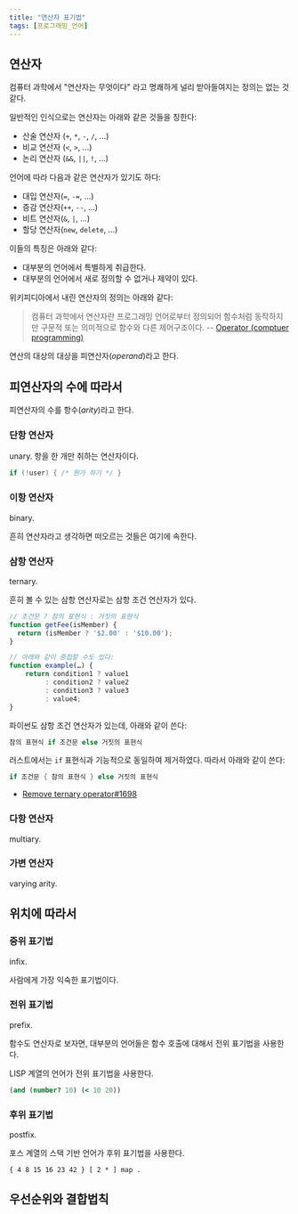 ```yaml
---
title: "연산자 표기법"
tags: [프로그래밍_언어]
---
```



## 연산자

컴퓨터 과학에서 "연산자는 무엇이다" 라고 명쾌하게 널리 받아들여지는 정의는 없는 것 같다.

일반적인 인식으로는 연산자는 아래와 같은 것들을 칭한다:
- 산술 연산자 (`+`, `*`, `-`, `/`, ...)
- 비교 연산자 (`<`, `>`, ...)
- 논리 연산자 (`&&`, `||`, `!`, ...)

언어에 따라 다음과 같은 연산자가 있기도 하다:
- 대입 연산자(`=`, `-=`, ...)
- 증감 연산자(`++`, `--`, ...)
- 비트 연산자(`&`, `|`, ...)
- 할당 연산자(`new`, `delete`, ...)

이들의 특징은 아래와 같다:
- 대부분의 언어에서 특별하게 취급한다.
- 대부분의 언어에서 새로 정의할 수 없거나 제약이 있다.

위키피디아에서 내린 연산자의 정의는 아래와 같다:

> 컴퓨터 과학에서 연산자란 프로그래밍 언어로부터 정의되어 함수처럼 동작하지만 구문적 또는 의미적으로 함수와 다른 제어구조이다. -- [Operator (comptuer programming)](<https://en.wikipedia.org/wiki/Operator_(computer_programming)>)

연산의 대상의 대상을 피연산자(*operand*)라고 한다.

## 피연산자의 수에 따라서
피연산자의 수를 항수(*arity*)라고 한다.

### 단항 연산자
unary. 항을 한 개만 취하는 연산자이다.

```C++
if (!user) { /* 뭔가 하기 */ }
```

### 이항 연산자
binary.

흔히 연산자라고 생각하면 떠오르는 것들은 여기에 속한다.

### 삼항 연산자
ternary.

흔히 볼 수 있는 삼항 연산자로는 삼항 조건 연산자가 있다.

```javascript
// 조건문 ? 참의 표현식 : 거짓의 표현식
function getFee(isMember) {
  return (isMember ? '$2.00' : '$10.00');
}

// 아래와 같이 중첩할 수도 있다:
function example(…) {
    return condition1 ? value1
         : condition2 ? value2
         : condition3 ? value3
         : value4;
}
```

파이썬도 삼항 조건 연산자가 있는데, 아래와 같이 쓴다:

```python
참의 표현식 if 조건문 else 거짓의 표현식
```

러스트에서는 `if` 표현식과 기능적으로 동일하여 제거하였다. 따라서 아래와 같이 쓴다:
```rust
if 조건문 { 참의 표현식 } else 거짓의 표현식
```

- [Remove ternary operator#1698](https://github.com/rust-lang/rust/issues/1698)

### 다항 연산자
multiary.

### 가변 연산자
varying arity.

## 위치에 따라서
### 중위 표기법
infix.

사람에게 가장 익숙한 표기법이다.

### 전위 표기법
prefix.

함수도 연산자로 보자면, 대부분의 언어들은 함수 호출에 대해서 전위 표기법을 사용한다.

LISP 계열의 언어가 전위 표기법을 사용한다.

```clojure
(and (number? 10) (< 10 20))
```

### 후위 표기법
postfix.

포스 계열의 스택 기반 언어가 후위 표기법을 사용한다.

```factor
{ 4 8 15 16 23 42 } [ 2 * ] map .
```

## 우선순위와 결합법칙
